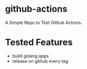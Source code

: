# github-actions

A Simple Repo to Test Github Actions.

# Tested Features

* build golang apps
* release on github every tag
